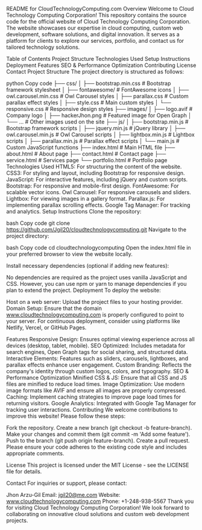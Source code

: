 
README for CloudTechnologyComputing.com
Overview
Welcome to Cloud Technology Computing Corporation! This repository contains the source code for the official website of Cloud Technology Computing Corporation. The website showcases our expertise in cloud computing, custom web development, software solutions, and digital innovation. It serves as a platform for clients to explore our services, portfolio, and contact us for tailored technology solutions.

Table of Contents
Project Structure
Technologies Used
Setup Instructions
Deployment
Features
SEO & Performance Optimization
Contributing
License
Contact
Project Structure
The project directory is structured as follows:

python
Copy code
├── css/
│   ├── bootstrap.min.css        # Bootstrap framework stylesheet
│   ├── fontawesome/             # FontAwesome icons
│   ├── owl.carousel.min.css     # Owl Carousel styles
│   ├── parallax.css             # Custom parallax effect styles
│   ├── style.css                # Main custom styles
│   └── responsive.css           # Responsive design styles
├── images/
│   ├── logo.avif                # Company logo
│   ├── hackerJhon.png           # Featured image for Open Graph
│   └── ...                      # Other images used on the site
├── js/
│   ├── bootstrap.min.js         # Bootstrap framework scripts
│   ├── jquery.min.js            # jQuery library
│   ├── owl.carousel.min.js      # Owl Carousel scripts
│   ├── lightbox.min.js          # Lightbox scripts
│   ├── parallax.min.js          # Parallax effect scripts
│   └── main.js                  # Custom JavaScript functions
├── index.html                   # Main HTML file
├── about.html                   # About page
├── contact.html                 # Contact page
├── service.html                 # Services page
└── portfolio.html               # Portfolio page
Technologies Used
HTML5: For structuring the content of the website.
CSS3: For styling and layout, including Bootstrap for responsive design.
JavaScript: For interactive features, including jQuery and custom scripts.
Bootstrap: For responsive and mobile-first design.
FontAwesome: For scalable vector icons.
Owl Carousel: For responsive carousels and sliders.
Lightbox: For viewing images in a gallery format.
Parallax.js: For implementing parallax scrolling effects.
Google Tag Manager: For tracking and analytics.
Setup Instructions
Clone the repository:

bash
Copy code
git clone https://github.com/Jgil20/cloudtechnologycomputing.git
Navigate to the project directory:

bash
Copy code
cd cloudtechnologycomputing
Open the index.html file in your preferred browser to view the website locally.

Install necessary dependencies (optional if adding new features):

No dependencies are required as the project uses vanilla JavaScript and CSS. However, you can use npm or yarn to manage dependencies if you plan to extend the project.
Deployment
To deploy the website:

Host on a web server: Upload the project files to your hosting provider.
Domain Setup: Ensure that the domain www.cloudtechnologycomputing.com is properly configured to point to your server.
For continuous deployment, consider using platforms like Netlify, Vercel, or GitHub Pages.

Features
Responsive Design: Ensures optimal viewing experience across all devices (desktop, tablet, mobile).
SEO Optimized: Includes metadata for search engines, Open Graph tags for social sharing, and structured data.
Interactive Elements: Features such as sliders, carousels, lightboxes, and parallax effects enhance user engagement.
Custom Branding: Reflects the company's identity through custom logos, colors, and typography.
SEO & Performance Optimization
Minified CSS & JS: Ensure that all CSS and JS files are minified to reduce load times.
Image Optimization: Use modern image formats like AVIF and ensure all images are properly compressed.
Caching: Implement caching strategies to improve page load times for returning visitors.
Google Analytics: Integrated with Google Tag Manager for tracking user interactions.
Contributing
We welcome contributions to improve this website! Please follow these steps:

Fork the repository.
Create a new branch (git checkout -b feature-branch).
Make your changes and commit them (git commit -m 'Add some feature').
Push to the branch (git push origin feature-branch).
Create a pull request.
Please ensure your code adheres to the existing code style and includes appropriate comments.

License
This project is licensed under the MIT License - see the LICENSE file for details.

Contact
For inquiries or support, please contact:

Jhon Arzu-Gil
Email: jgil20@me.com
Website: www.cloudtechnologycomputing.com
Phone: +1-248-938-5567
Thank you for visiting Cloud Technology Computing Corporation! We look forward to collaborating on innovative cloud solutions and custom web development projects.
